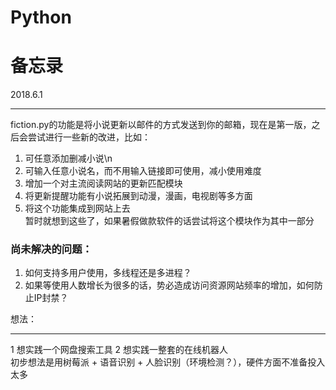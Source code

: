 # Python
备忘录
========================
2018.6.1
_____________________________
fiction.py的功能是将小说更新以邮件的方式发送到你的邮箱，现在是第一版，之后会尝试进行一些新的改进，比如：
1.  可任意添加删减小说\n
2.  可输入任意小说名，而不用输入链接即可使用，减小使用难度  
3.  增加一个对主流阅读网站的更新匹配模块
4.  将更新提醒功能有小说拓展到动漫，漫画，电视剧等多方面
5.  将这个功能集成到网站上去  
暂时就想到这些了，如果暑假做款软件的话尝试将这个模块作为其中一部分  
### 尚未解决的问题：
1.  如何支持多用户使用，多线程还是多进程？
2.  如果等使用人数增长为很多的话，势必造成访问资源网站频率的增加，如何防止IP封禁？

想法：
_____________________________________
1 想实践一个网盘搜索工具
2 想实践一整套的在线机器人  
初步想法是用树莓派 + 语音识别 + 人脸识别（环境检测？），硬件方面不准备投入太多
